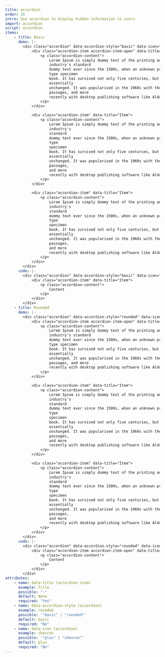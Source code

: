 ```yaml
---
title: accordion
order: 15
intro: Use accordion to display hidden information to users.
import: accordion
script: accordion
items:
    - title: Basic
      demo: |-
        <div class="accordion" data-accordion-style="basic" data-icon="plus">
            <div class="accordion-item accordion-item-open" data-title="Item">
                <p class="accordion-content">
                    Lorem Ipsum is simply dummy text of the printing and typesetting industry. Lorem Ipsum has been the
                    industry's standard
                    dummy text ever since the 1500s, when an unknown printer took a galley of type and scrambled it to make a
                    type specimen
                    book. It has survived not only five centuries, but also the leap into electronic typesetting, remaining
                    essentially
                    unchanged. It was popularised in the 1960s with the release of Letraset sheets containing Lorem Ipsum
                    passages, and more
                    recently with desktop publishing software like Aldus PageMaker including versions of Lorem Ipsum.
                </p>
            </div>

            <div class="accordion-item" data-title="Item">
                <p class="accordion-content">
                    Lorem Ipsum is simply dummy text of the printing and typesetting industry. Lorem Ipsum has been the
                    industry's
                    standard
                    dummy text ever since the 1500s, when an unknown printer took a galley of type and scrambled it to make a
                    type
                    specimen
                    book. It has survived not only five centuries, but also the leap into electronic typesetting, remaining
                    essentially
                    unchanged. It was popularised in the 1960s with the release of Letraset sheets containing Lorem Ipsum
                    passages,
                    and more
                    recently with desktop publishing software like Aldus PageMaker including versions of Lorem Ipsum.
                </p>
            </div>

            <div class="accordion-item" data-title="Item">
                <p class="accordion-content">
                    Lorem Ipsum is simply dummy text of the printing and typesetting industry. Lorem Ipsum has been the
                    industry's
                    standard
                    dummy text ever since the 1500s, when an unknown printer took a galley of type and scrambled it to make a
                    type
                    specimen
                    book. It has survived not only five centuries, but also the leap into electronic typesetting, remaining
                    essentially
                    unchanged. It was popularised in the 1960s with the release of Letraset sheets containing Lorem Ipsum
                    passages,
                    and more
                    recently with desktop publishing software like Aldus PageMaker including versions of Lorem Ipsum.
                </p>
            </div>
        </div>
      code: |-
        <div class="accordion" data-accordion-style="basic" data-icon="plus">
            <div class="accordion-item" data-title="Item">
                <p class="accordion-content">
                    Content
                </p>
            </div>
        </div>
    - title: Rounded
      demo: |-
        <div class="accordion" data-accordion-style="rounded" data-icon="chevron">
            <div class="accordion-item accordion-item-open" data-title="Item">
                <p class="accordion-content">
                    Lorem Ipsum is simply dummy text of the printing and typesetting industry. Lorem Ipsum has been the
                    industry's standard
                    dummy text ever since the 1500s, when an unknown printer took a galley of type and scrambled it to make a
                    type specimen
                    book. It has survived not only five centuries, but also the leap into electronic typesetting, remaining
                    essentially
                    unchanged. It was popularised in the 1960s with the release of Letraset sheets containing Lorem Ipsum
                    passages, and more
                    recently with desktop publishing software like Aldus PageMaker including versions of Lorem Ipsum.
                </p>
            </div>

            <div class="accordion-item" data-title="Item">
                <p class="accordion-content">
                    Lorem Ipsum is simply dummy text of the printing and typesetting industry. Lorem Ipsum has been the
                    industry's
                    standard
                    dummy text ever since the 1500s, when an unknown printer took a galley of type and scrambled it to make a
                    type
                    specimen
                    book. It has survived not only five centuries, but also the leap into electronic typesetting, remaining
                    essentially
                    unchanged. It was popularised in the 1960s with the release of Letraset sheets containing Lorem Ipsum
                    passages,
                    and more
                    recently with desktop publishing software like Aldus PageMaker including versions of Lorem Ipsum.
                </p>
            </div>

            <div class="accordion-item" data-title="Item">
                <p class="accordion-content">
                    Lorem Ipsum is simply dummy text of the printing and typesetting industry. Lorem Ipsum has been the
                    industry's
                    standard
                    dummy text ever since the 1500s, when an unknown printer took a galley of type and scrambled it to make a
                    type
                    specimen
                    book. It has survived not only five centuries, but also the leap into electronic typesetting, remaining
                    essentially
                    unchanged. It was popularised in the 1960s with the release of Letraset sheets containing Lorem Ipsum
                    passages,
                    and more
                    recently with desktop publishing software like Aldus PageMaker including versions of Lorem Ipsum.
                </p>
            </div>
        </div>
      code: |-
        <div class="accordion" data-accordion-style="rounded" data-icon="chevron">
            <div class="accordion-item accordion-item-open" data-title="Item">
                <p class="accordion-content">
                    Content
                </p>
            </div>
        </div>
attributes:
    - name: data-title (accordion-item)
      example: Title
      possible: "-"
      default: None
      required: "Yes"
    - name: data-accordion-style (accordion)
      example: rounded
      possible: '"basic" | "rounded"'
      default: basic
      required: "No"
    - name: data-icon (accordion)
      example: chevron
      possible: '"plus" | "chevron"'
      default: plus
      required: "No"
---
```

